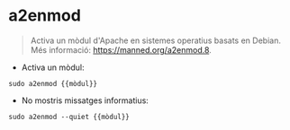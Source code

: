 # a2enmod

> Activa un mòdul d'Apache en sistemes operatius basats en Debian.
> Més informació: <https://manned.org/a2enmod.8>.

- Activa un mòdul:

`sudo a2enmod {{mòdul}}`

- No mostris missatges informatius:

`sudo a2enmod --quiet {{mòdul}}`

